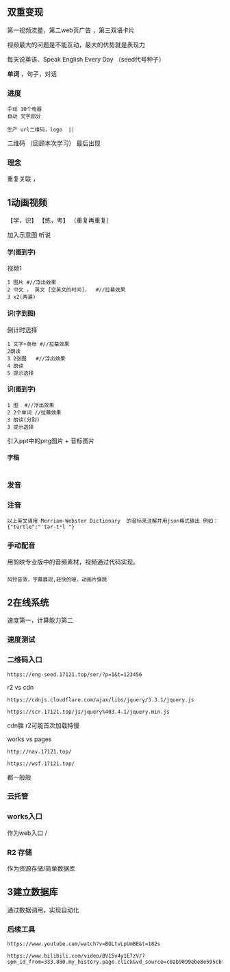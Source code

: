 ## 双重变现

第一视频流量，第二web页广告 ，第三双语卡片

视频最大的问题是不能互动，最大的优势就是表现力



每天说英语、Speak English Every Day  （seed代号种子）



**单词** ，句子，对话

### 进度

```
手动 10个电器
自动 文字部分

```

```
生产 url二维码，logo  ||
```



二维码 （回顾本次学习）  最后出现

### 理念

重复关联 ，

## 1动画视频

 【学，识】 【练，考】 （重复再重复）

加入示意图 听说

#### 学(图到字) 

 视频1

```
1 图片 #//浮出效果
2 中文 ， 英文 [空英文的时间]，  #//拉幕效果
3 x2(两遍)
```

#### 识(字到图)

 倒计时选择 

```
1 文字+英标 #//拉幕效果
2朗读
3 2张图   #//浮出效果
4 朗读
5 提示选择 
```



#### 识(图到字)  

```
1 图  #//浮出效果
2 2个单词 //拉幕效果
3 朗读(分别)
3 提示选择
```



引入ppt中的png图片 + 音标图片



#### 字稿

```

```



### 发音

### 注音

```
以上英文请用 Merriam-Webster Dictionary  的音标来注解并用json格式输出 例如：{"turtle":"ˈtər-tᵊl "}
```







### 手动配音

用剪映专业版中的音频素材，视频通过代码实现。

###  

```风铃效果
风铃音效，字幕展现,轻快的嗖，动画片弹跳
```













## 2在线系统

速度第一，计算能力第二



### 速度测试



### 二维码入口

```
https://eng-seed.17121.top/ser/?p=1&t=123456
```





r2 vs  cdn

```
https://cdnjs.cloudflare.com/ajax/libs/jquery/3.3.1/jquery.js

https://scr.17121.top/js/jquery%403.4.1/jquery.min.js
```

cdn胜  r2可能首次加载特慢

works vs pages

```
http://nav.17121.top/

https://wsf.17121.top/
```

都一般般









### 云托管

### works入口

作为web入口 /

### R2 存储

作为资源存储/简单数据库

## 3建立数据库 

通过数据调用，实现自动化









### 后续工具

```
https://www.youtube.com/watch?v=BOLtvLpUmBE&t=182s

https://www.bilibili.com/video/BV15v4y1E7zV/?spm_id_from=333.880.my_history.page.click&vd_source=c0ab9099ebe8e595cbf150bd639f9462

```




